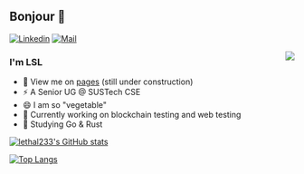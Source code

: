 ## Bonjour 👋 

[![Linkedin](https://img.shields.io/badge/-LinkedIn-1568BF?style=flat-square&logo=Linkedin&logoColor=white)](https://www.linkedin.com/in/%E8%AF%97%E9%BE%99-%E9%BB%8E-675055220/)
[![Mail](https://img.shields.io/badge/-leemdragon233@yahoo.com-c14438?style=flat&logo=Yahoo&logoColor=white&link=mailto:leemdragon233@yahoo.com)](mailto:leemdragon233@yahoo.com)

<img align="right" src="https://visitor-badge.glitch.me/badge?page_id=lethal233" />



### I'm LSL
- 💬 View me on [pages](https://lethal233.github.io) (still under construction)
- ⚡ A Senior UG @ SUSTech CSE
- 😄 I am so "vegetable"
- 🔭 Currently working on blockchain testing and web testing
- 🌱 Studying Go & Rust


[![lethal233's GitHub stats](https://github-readme-stats.vercel.app/api?username=lethal233&count_private=true&theme=tokyonight&show_icons=true)](https://github.com/anuraghazra/github-readme-stats)

<!-- ![lethal233's GitHub stats](https://github-readme-stats.vercel.app/api?username=lethal233&count_private=true&bg_color=30,e96443,904e95&title_color=fff&text_color=fff&show_icons=true) -->

[![Top Langs](https://github-readme-stats.vercel.app/api/top-langs/?username=lethal233&layout=compact&hide=VHDL,Coq)](https://github.com/anuraghazra/github-readme-stats)

<!--
**lethal233/lethal233** is a ✨ _special_ ✨ repository because its `README.md` (this file) appears on your GitHub profile.

Here are some ideas to get you started:

- 🔭 I’m currently working on ...
- 🌱 I’m currently learning ...
- 👯 I’m looking to collaborate on ...
- 🤔 I’m looking for help with ...
- 💬 Ask me about ...
- 📫 How to reach me: ...
- 😄 Pronouns: ...
- ⚡ Fun fact: ...
-->
